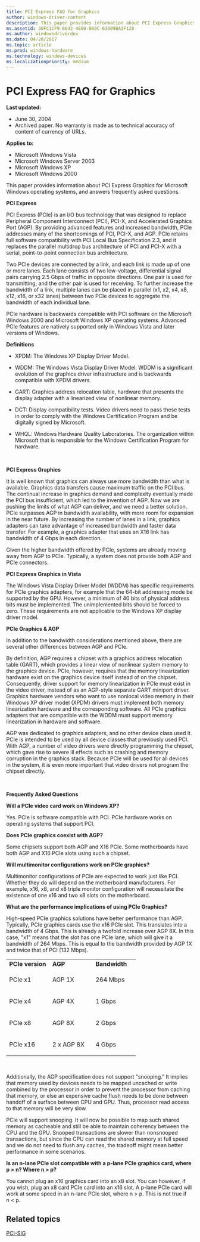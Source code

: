 ```yaml
---
title: PCI Express FAQ for Graphics
author: windows-driver-content
description: This paper provides information about PCI Express Graphics for Microsoft Windows operating systems, and answers frequently asked questions.
ms.assetid: 30FC1CF9-B642-4E00-869C-63009BA3F128
ms.author: windowsdriverdev
ms.date: 04/20/2017
ms.topic: article
ms.prod: windows-hardware
ms.technology: windows-devices
ms.localizationpriority: medium
---
```


# PCI Express FAQ for Graphics


**Last updated:**

-   June 30, 2004
-   Archived paper. No warranty is made as to technical accuracy of content of currency of URLs.

**Applies to:**

-   Microsoft Windows Vista
-   Microsoft Windows Server 2003
-   Microsoft Windows XP
-   Microsoft Windows 2000

This paper provides information about PCI Express Graphics for Microsoft Windows operating systems, and answers frequently asked questions.

**PCI Express**

PCI Express (PCIe) is an I/O bus technology that was designed to replace Peripheral Component Interconnect (PCI), PCI-X, and Accelerated Graphics Port (AGP). By providing advanced features and increased bandwidth, PCIe addresses many of the shortcomings of PCI, PCI-X, and AGP. PCIe retains full software compatibility with PCI Local Bus Specification 2.3, and it replaces the parallel multidrop bus architecture of PCI and PCI-X with a serial, point-to-point connection bus architecture.

Two PCIe devices are connected by a link, and each link is made up of one or more lanes. Each lane consists of two low-voltage, differential signal pairs carrying 2.5 Gbps of traffic in opposite directions. One pair is used for transmitting, and the other pair is used for receiving. To further increase the bandwidth of a link, multiple lanes can be placed in parallel (x1, x2, x4, x8, x12, x16, or x32 lanes) between two PCIe devices to aggregate the bandwidth of each individual lane.

PCIe hardware is backwards compatible with PCI software on the Microsoft Windows 2000 and Microsoft Windows XP operating systems. Advanced PCIe features are natively supported only in Windows Vista and later versions of Windows.

**Definitions**

-   XPDM: The Windows XP Display Driver Model.

-   WDDM: The Windows Vista Display Driver Model. WDDM is a significant evolution of the graphics driver infrastructure and is backwards compatible with XPDM drivers.

-   GART: Graphics address relocation table, hardware that presents the display adapter with a linearized view of nonlinear memory.

-   DCT: Display compatibility tests. Video drivers need to pass these tests in order to comply with the Windows Certification Program and be digitally signed by Microsoft.

-   WHQL: Windows Hardware Quality Laboratories. The organization within Microsoft that is responsible for the Windows Certification Program for hardware.

 

**PCI Express Graphics**

It is well known that graphics can always use more bandwidth than what is available. Graphics data transfers cause maximum traffic on the PCI bus. The continual increase in graphics demand and complexity eventually made the PCI bus insufficient, which led to the invention of AGP. Now we are pushing the limits of what AGP can deliver, and we need a better solution. PCIe surpasses AGP in bandwidth availability, with more room for expansion in the near future. By increasing the number of lanes in a link, graphics adapters can take advantage of increased bandwidth and faster data transfer. For example, a graphics adapter that uses an X16 link has bandwidth of 4 Gbps in each direction.

Given the higher bandwidth offered by PCIe, systems are already moving away from AGP to PCIe. Typically, a system does not provide both AGP and PCIe connectors.

**PCI Express Graphics in Vista**

The Windows Vista Display Driver Model (WDDM) has specific requirements for PCIe graphics adapters, for example that the 64-bit addressing mode be supported by the GPU. However, a minimum of 40 bits of physical address bits must be implemented. The unimplemented bits should be forced to zero. These requirements are not applicable to the Windows XP display driver model.

**PCIe Graphics & AGP**

In addition to the bandwidth considerations mentioned above, there are several other differences between AGP and PCIe.

By definition, AGP requires a chipset with a graphics address relocation table (GART), which provides a linear view of nonlinear system memory to the graphics device. PCIe, however, requires that the memory linearization hardware exist on the graphics device itself instead of on the chipset. Consequently, driver support for memory linearization in PCIe must exist in the video driver, instead of as an AGP-style separate GART miniport driver. Graphics hardware vendors who want to use nonlocal video memory in their Windows XP driver model (XPDM) drivers must implement both memory linearization hardware and the corresponding software. All PCIe graphics adapters that are compatible with the WDDM must support memory linearization in hardware and software.

AGP was dedicated to graphics adapters, and no other device class used it. PCIe is intended to be used by all device classes that previously used PCI. With AGP, a number of video drivers were directly programming the chipset, which gave rise to severe ill effects such as crashing and memory corruption in the graphics stack. Because PCIe will be used for all devices in the system, it is even more important that video drivers not program the chipset directly.

 

**Frequently Asked Questions**

**Will a PCIe video card work on Windows XP?**

Yes. PCIe is software compatible with PCI. PCIe hardware works on operating systems that support PCI.

**Does PCIe graphics coexist with AGP?**

Some chipsets support both AGP and X16 PCIe. Some motherboards have both AGP and X16 PCIe slots using such a chipset.

**Will multimonitor configurations work on PCIe graphics?**

Multimonitor configurations of PCIe are expected to work just like PCI. Whether they do will depend on the motherboard manufacturers. For example, x16, x8, and x8 triple monitor configuration will necessitate the existence of one x16 and two x8 slots on the motherboard.

**What are the performance implications of using PCIe Graphics?**

High-speed PCIe graphics solutions have better performance than AGP. Typically, PCIe graphics cards use the x16 PCIe slot. This translates into a bandwidth of 4 Gbps. This is already a twofold increase over AGP 8X. In this case, "x1" means that the slot has one PCIe lane, which will give it a bandwidth of 264 Mbps. This is equal to the bandwidth provided by AGP 1X and twice that of PCI (132 Mbps).

<table>
<colgroup>
<col width="33%" />
<col width="33%" />
<col width="33%" />
</colgroup>
<tbody>
<tr class="odd">
<td><strong>PCIe version</strong></td>
<td><strong>AGP</strong></td>
<td><strong>Bandwidth</strong></td>
</tr>
<tr class="even">
<td><p>PCIe x1</p></td>
<td><p>AGP 1X</p></td>
<td><p>264 Mbps</p></td>
</tr>
<tr class="odd">
<td><p>PCIe x4</p></td>
<td><p>AGP 4X</p></td>
<td><p>1 Gbps</p></td>
</tr>
<tr class="even">
<td><p>PCIe x8</p></td>
<td><p>AGP 8X</p></td>
<td><p>2 Gbps</p></td>
</tr>
<tr class="odd">
<td><p>PCIe x16</p></td>
<td><p>2 x AGP 8X</p></td>
<td><p>4 Gbps</p></td>
</tr>
</tbody>
</table>

 

Additionally, the AGP specification does not support "snooping." It implies that memory used by devices needs to be mapped uncached or write combined by the processor in order to prevent the processor from caching that memory, or else an expensive cache flush needs to be done between handoff of a surface between CPU and GPU. Thus, processor read access to that memory will be very slow.

PCIe will support snooping. It will now be possible to map such shared memory as cacheable and still be able to maintain coherency between the CPU and the GPU. Snooped transactions are slower than nonsnooped transactions, but since the CPU can read the shared memory at full speed and we do not need to flush any caches, the tradeoff might mean better performance in some scenarios.

**Is an n-lane PCIe slot compatible with a p-lane PCIe graphics card, where p &gt; n? Where n &gt; p?**

You cannot plug an x16 graphics card into an x8 slot. You can however, if you wish, plug an x8 card PCIe card into an x16 slot. A p-lane PCIe card will work at some speed in an n-lane PCIe slot, where n &gt; p. This is not true if n &lt; p.

## Related topics
[PCI-SIG](http://www.pcisig.com)  



